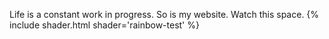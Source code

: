 ---
---
Life is a constant work in progress. So is my website. Watch this space.
{% include shader.html shader='rainbow-test' %}
